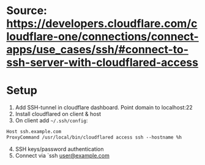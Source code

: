 # Source: https://developers.cloudflare.com/cloudflare-one/connections/connect-apps/use_cases/ssh/#connect-to-ssh-server-with-cloudflared-access

# Setup

1. Add SSH-tunnel in cloudflare dashboard. Point domain to localhost:22
2. Install cloudflared on client & host
3. On client add `~/.ssh/config`:

```txt
Host ssh.example.com
ProxyCommand /usr/local/bin/cloudflared access ssh --hostname %h
```

4. SSH keys/password authentication
5. Connect via `ssh user@example.com
